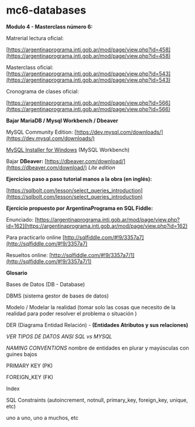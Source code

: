 # mc6-databases

**Modulo 4 - Masterclass número 6:** 

Matrerial lectura oficial:  

[https://argentinaprograma.inti.gob.ar/mod/page/view.php?id=458](https://argentinaprograma.inti.gob.ar/mod/page/view.php?id=458)

Masterclass oficial:  [https://argentinaprograma.inti.gob.ar/mod/page/view.php?id=543](https://argentinaprograma.inti.gob.ar/mod/page/view.php?id=543)

Cronograma de clases oficial:

[https://argentinaprograma.inti.gob.ar/mod/page/view.php?id=566](https://argentinaprograma.inti.gob.ar/mod/page/view.php?id=566)

**Bajar MariaDB / Mysql Workbench / Dbeaver**

MySQL Community Edition: [https://dev.mysql.com/downloads/](https://dev.mysql.com/downloads/)

[MySQL Installer for Windows](https://dev.mysql.com/downloads/windows/) (MySQL Workbench)

Bajar **DBeaver:** [https://dbeaver.com/download/](https://dbeaver.com/download/) _Lite edition_

**Ejercicios paso a paso tutorial manos a la obra (en inglés):**  

[https://sqlbolt.com/lesson/select_queries_introduction](https://sqlbolt.com/lesson/select_queries_introduction)

**Ejercicio propuesto por ArgentinaPrograma en SQL Fiddle:** 

Enunciado:  [https://argentinaprograma.inti.gob.ar/mod/page/view.php?id=162](https://argentinaprograma.inti.gob.ar/mod/page/view.php?id=162)

Para practicarlo online [http://sqlfiddle.com/#!9/3357a7](http://sqlfiddle.com/#!9/3357a7)

Resueltos online: [http://sqlfiddle.com/#!9/3357a7/1](http://sqlfiddle.com/#!9/3357a7/1)

**Glosario** 

Bases de Datos (DB - Database) 

DBMS (sistema gestor de bases de datos)

Modelo / Modelar la realidad (tomar solo las cosas que necesito de la realidad para poder resolver el problema o situación ) 

DER (Diagrama Entidad Relación)  - **(Entidades Atributos y sus relaciones)** 

_VER TIPOS DE DATOS ANSI SQL vs MYSQL_

_NAMING CONVENTIONS_ 
nombre de entidades en plurar y mayúsculas con guines bajos

PRIMARY KEY (PK)

FOREIGN_KEY (FK) 

Index 

SQL Constraints (autoincrement, notnull, primary_key, foreign_key, unique, etc) 

uno a uno, uno a muchos, etc
